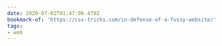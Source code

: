 ```yaml
---
date: 2020-07-02T01:47:06.479Z
bookmark-of: 'https://css-tricks.com/in-defense-of-a-fussy-website/'
tags:
- web
---
```


